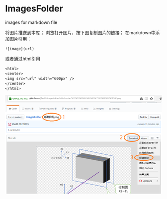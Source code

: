 
# ImagesFolder
images for markdown file

将图片推送到本库；
浏览打开图片，按下图复制图片的链接；
在markdown中添加图片引用：
```
![image](url)
```
或者通过html引用
```
<html>
<center>
<img src="url" width="600px" />
</center>
</html>
```

![image](https://github.com/jlfan99/ImagesFolder/raw/e854680fde462706d9bbf639de1c1c1d887f18c9/%E5%BC%95%E7%94%A8%E6%96%B9%E6%B3%95.png)

